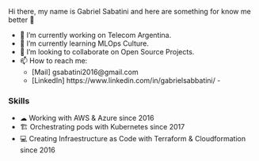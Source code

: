 Hi there, my name is Gabriel Sabatini and here are something for know me better 👋

- 🔭 I’m currently working on Telecom Argentina.
- 🌱 I’m currently learning MLOps Culture.
- 👯 I’m looking to collaborate on Open Source Projects.
- 📫 How to reach me: 
  <ul>
   <li>[Mail] gsabatini2016@gmail.com</li>
   <li>[LinkedIn] https://www.linkedin.com/in/gabrielsabbatini/ - </li>
  </ul>

<h3>Skills</h3>
<ul>
   <li>☁  Working with AWS & Azure since 2016</li>
   <li>🏗 Orchestrating pods with Kubernetes since 2017</li>
   <li>💻 Creating Infraestructure as Code with Terraform & Cloudformation since 2016</li>
</ul>

